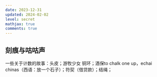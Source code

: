 ```yaml
---
date: 2023-12-31
updated: 2024-02-02
level: secret
mathjax: true
comments: true
---
```


## 刻痕与咕咕声
一些关于计数的故事：头皮；游牧少女 铜环；酒保to chalk one up，echai chinas（西语：放一个石子）；符契（借贷款）；结绳；